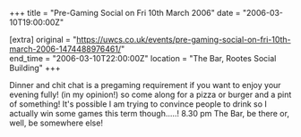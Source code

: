 +++
title = "Pre-Gaming Social on Fri 10th March 2006"
date = "2006-03-10T19:00:00Z"

[extra]
original = "https://uwcs.co.uk/events/pre-gaming-social-on-fri-10th-march-2006-1474488976461/"    
end_time = "2006-03-10T22:00:00Z"
location = "The Bar, Rootes Social Building"
+++

Dinner and chit chat is a pregaming requirement if you want to enjoy your evening fully\! (in my opinion\!) so come along for a pizza or burger and a pint of something\! It's possible I am trying to convince people to drink so I actually win some games this term though.....\! 8.30 pm The Bar, be there or, well, be somewhere else\!

